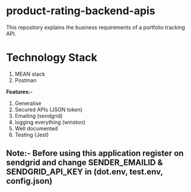 # product-rating-backend-apis
This repository  explains the business requirements of a portfolio tracking API.

# Technology Stack
1. MEAN stack
2. Postman

**Features:-**
1. Generalise
2. Secured APIs (JSON token)
3. Emailing (sendgrid)
4. logging everything (winston)
5. Well documented 
6. Testing (Jest)

## Note:- Before using this application register on sendgrid and change SENDER_EMAILID & SENDGRID_API_KEY in (dot.env, test.env, config.json)
